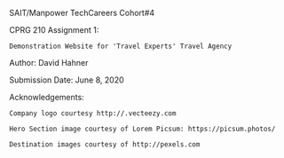 SAIT/Manpower TechCareers Cohort#4 

CPRG 210 Assignment 1: 

    Demonstration Website for 'Travel Experts' Travel Agency

Author: David Hahner

Submission Date: June 8, 2020

Acknowledgements:

    Company logo courtesy http://.vecteezy.com

    Hero Section image courtesy of Lorem Picsum: https://picsum.photos/

    Destination images courtesy of http://pexels.com

